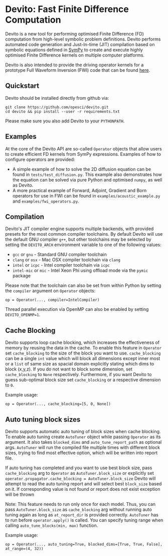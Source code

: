 # Devito: Fast Finite Difference Computation

Devito is a new tool for performing optimised Finite Difference (FD)
computation from high-level symbolic problem definitions. Devito
performs automated code generation and Just-In-time (JIT) compilation
based on symbolic equations defined in
[SymPy](http://www.sympy.org/en/index.html) to create and execute
highly optimised Finite Difference kernels on multiple computer
platforms.

Devito is also intended to provide the driving operator kernels for a
prototype Full Waveform Inversion (FWI) code that can be found
[here](https://github.com/opesci/inversion).

## Quickstart

Devito should be installed directly from github via:
```
git clone https://github.com/opesci/devito.git
cd devito && pip install --user -r requirements.txt
```
Please make sure you also add Devito to your `PYTHONPATH`.

## Examples

At the core of the Devito API are so-called `Operator` objects that
allow users to create efficient FD kernels from SymPy expressions.
Examples of how to configure operators are provided:

* A simple example of how to solve the 2D diffusion equation can be
  found in `tests/test_diffusion.py`. This example also demonstrates
  how the equation can be solved via pure Python and optimised
  `numpy`, as well as Devito.
* A more practical example of Forward, Adjoint, Gradient and Born
  operators for use in FWI can be found in
  `examples/acoustic_example.py` and `examples/fwi_operators.py`.

## Compilation

Devito's JIT compiler engine supports multiple backends, with provided
presets for the most common compiler toolchains. By default Devito
will use the default GNU compiler `g++`, but other toolchains may be
selected by setting the `DEVITO_ARCH` environment variable to one of
the following values:
 * `gcc` or `gnu` - Standard GNU compiler toolchain
 * `clang` or `osx` - Mac OSX compiler toolchain via `clang`
 * `intel` or `icpc` - Intel compiler toolchain via `icpc`
 * `intel-mic` or `mic` - Intel Xeon Phi using offload mode via the
   `pymic` package

Please note that the toolchain can also be set from within Python
by setting the `compiler` argument on `Operator` objects:
```
op = Operator(..., compiler=IntelCompiler)
```

Thread parallel execution via OpenMP can also be enabled by setting
`DEVITO_OPENMP=1`.

## Cache Blocking

Devito supports loop cache blocking, which increases the effectiveness
of memory by reusing the data in the cache. To enable this feature
in `Operator` set `cache_blocking` to the size of the block you want to use.
`cache_blocking` can be a single `int` value which will block all dimensions
except inner most or a `list` of same size as spacial domain explicitly
stating which dims to block (x,y,z). If you do not want to block some
dimension, set `cache_blocking` to `None` respectively. Furthermore, if
you want Devito to guess sub-optimal block size set `cache_blocking` or
a respective dimension to `0`.

Example usage:
```
op = Operator(..., cache_blocking=[5, 0, None])
```
 
## Auto tuning block sizes

Devito supports automatic auto tuning of block sizes when cache blocking.
To enable auto tuning create `AutoTuner` object while passing `Operator` as its 
argument. It also takes `blocked_dims` and `auto_tune_report_path` as optional args.
`AutoTuner` will run the compiled file multiple times with different block sizes,
trying to find most effective option, which will be written into report file.

If auto tuning has completed and you want to use best block size, pass
`cache_blocking` arg to `Operator` as `AutoTuner.block_size`
or explicitly set `operator.propagator.cache_blocking = AutoTuner.block_size`
Devito will attempt to read the auto tuning report and will select best 
`block_size` based on it. If corresponding value is not found or report does
not exist exception will be thrown

Note: 
 This feature needs to run only once for each model. Thus, you can pass 
 `AutoTuner.block_size` as `cache_blocking` arg without running auto tuning
  again as long as `at_report_dir` is provided correctly.
 `AutoTuner` has to run before `operator.apply()` is called.
 You can specify tuning range when calling `auto_tune_blocks(min, max)`
 function.

Example usage:
```
op = Operator(..., auto_tuning=True, blocked_dims=[True, True, False], at_range=(4, 32))
```
